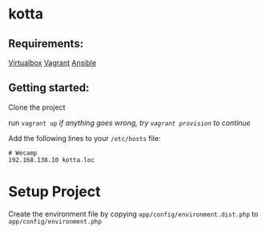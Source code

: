 kotta
=====

Requirements:
----

[Virtualbox](https://www.virtualbox.org/)
[Vagrant](https://www.vagrantup.com/)
[Ansible](http://www.ansible.com/home)


Getting started:
----
Clone the project

run `vagrant up`
_if anything goes wrong, try `vagrant provision` to continue_

Add the following lines to your `/etc/hosts` file:

    # Wecamp
    192.168.138.10 kotta.loc


Setup Project
=============

Create the environment file by copying `app/config/environment.dist.php` to `app/config/environment.php`